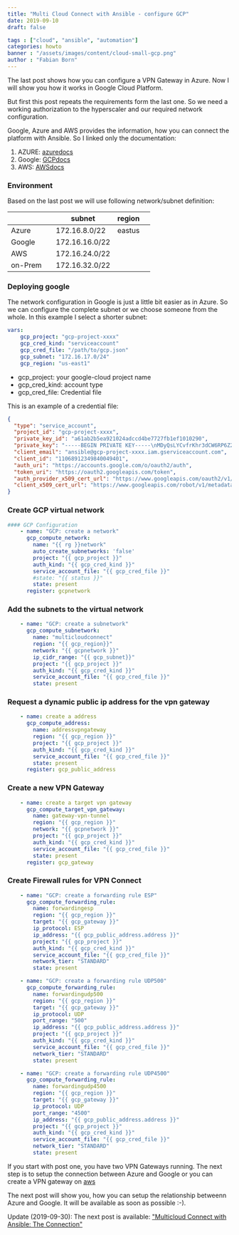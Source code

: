 ```yaml
---
title: "Multi Cloud Connect with Ansible - configure GCP"
date: 2019-09-10
draft: false

tags : ["cloud", "ansible", "automation"]
categories: howto
banner : "/assets/images/content/cloud-small-gcp.png"
author : "Fabian Born"
---
```


The last post shows how you can configure a VPN Gateway in Azure. Now I will show you how it works in Google Cloud Platform.

But first this post repeats the requirements form the last one. So we need a working authorization to the hyperscaler and our required network configuration. 

Google, Azure and AWS provides the information, how you can connect the platform with Ansible. So I linked only the documentation:

 1. AZURE: [azuredocs]
 2. Google: [GCPdocs]
 3. AWS: [AWSdocs]


### Environment
Based on the last post we will use following network/subnet definition:

|         | | subnet          | region  |   |
|----|----|----|----|----|
| Azure   | |172.16.8.0/22   | eastus  |   |
| Google  | |172.16.16.0/22  |   |   |
| AWS     | |172.16.24.0/22  |   |   | 
| on-Prem | |172.16.32.0/22  |   |   |


### Deploying google
The network configuration in Google is just a little bit easier as in Azure. So we can configure the complete subnet or we choose someone from the whole. In this example I select a shorter subnet:


```yaml 
vars:
    gcp_project: "gcp-project-xxxx"
    gcp_cred_kind: "serviceaccount"
    gcp_cred_file: "/path/to/gcp.json"
    gcp_subnet: "172.16.17.0/24"
    gcp_region: "us-east1"
```
* gcp_project: your google-cloud project name
* gcp_cred_kind: account type
* gcp_cred_file: Credential file

This is an example of a credential file: 
```json
{
  "type": "service_account",
  "project_id": "gcp-project-xxxx",
  "private_key_id": "a61ab2b5ea921024adccd4be7727fb1ef1010290",
  "private_key": "-----BEGIN PRIVATE KEY-----\nMDyQsLYCvfrKhr3dCW6RP6Z2UFftXDu+tD5x4F7+xl02o5Y1xG0E\ngOrT8xLupGOEnji9AONTTQI=\n-----END PRIVATE KEY-----\n",
  "client_email": "ansible@gcp-project-xxxx.iam.gserviceaccount.com",
  "client_id": "11068912349840049401",
  "auth_uri": "https://accounts.google.com/o/oauth2/auth",
  "token_uri": "https://oauth2.googleapis.com/token",
  "auth_provider_x509_cert_url": "https://www.googleapis.com/oauth2/v1/certs",
  "client_x509_cert_url": "https://www.googleapis.com/robot/v1/metadata/x509/ansible%40gcp-project-xxxx.iam.gserviceaccount.com"
}
```


### Create GCP virtual network
```yaml
#### GCP Configuration
    - name: "GCP: create a network"
      gcp_compute_network:
        name: "{{ rg }}network"
        auto_create_subnetworks: 'false'
        project: "{{ gcp_project }}"
        auth_kind: "{{ gcp_cred_kind }}"
        service_account_file: "{{ gcp_cred_file }}"
        #state: "{{ status }}"
        state: present
      register: gcpnetwork
```
### Add the subnets to the virtual network
```yaml
    - name: "GCP: create a subnetwork"
      gcp_compute_subnetwork:
        name: "multicloudconnect"
        region: "{{ gcp_region}}"
        network: "{{ gcpnetwork }}"
        ip_cidr_range: "{{ gcp_subnet}}"
        project: "{{ gcp_project }}"
        auth_kind: "{{ gcp_cred_kind }}"
        service_account_file: "{{ gcp_cred_file }}"
        state: present
```

### Request a dynamic public ip address for the vpn gateway
```yaml
    - name: create a address
      gcp_compute_address:
        name: addressvpngateway
        region: "{{ gcp_region }}"
        project: "{{ gcp_project }}"
        auth_kind: "{{ gcp_cred_kind }}"
        service_account_file: "{{ gcp_cred_file }}"
        state: present
      register: gcp_public_address
```
### Create a new VPN Gateway
```yaml
    - name: create a target vpn gateway
      gcp_compute_target_vpn_gateway:
        name: gateway-vpn-tunnel
        region: "{{ gcp_region }}"
        network: "{{ gcpnetwork }}"
        project: "{{ gcp_project }}"
        auth_kind: "{{ gcp_cred_kind }}"
        service_account_file: "{{ gcp_cred_file }}"
        state: present
      register: gcp_gateway
```

### Create Firewall rules for VPN Connect
```yaml
    - name: "GCP: create a forwarding rule ESP"
      gcp_compute_forwarding_rule:
        name: forwardingesp
        region: "{{ gcp_region }}"
        target: "{{ gcp_gateway }}"
        ip_protocol: ESP
        ip_address: "{{ gcp_public_address.address }}"
        project: "{{ gcp_project }}"
        auth_kind: "{{ gcp_cred_kind }}"
        service_account_file: "{{ gcp_cred_file }}"
        network_tier: "STANDARD"
        state: present

    - name: "GCP: create a forwarding rule UDP500"
      gcp_compute_forwarding_rule:
        name: forwardingudp500
        region: "{{ gcp_region }}"
        target: "{{ gcp_gateway }}"
        ip_protocol: UDP
        port_range: "500"
        ip_address: "{{ gcp_public_address.address }}"
        project: "{{ gcp_project }}"
        auth_kind: "{{ gcp_cred_kind }}"
        service_account_file: "{{ gcp_cred_file }}"
        network_tier: "STANDARD"
        state: present

    - name: "GCP: create a forwarding rule UDP4500"
      gcp_compute_forwarding_rule:
        name: forwardingudp4500
        region: "{{ gcp_region }}"
        target: "{{ gcp_gateway }}"
        ip_protocol: UDP
        port_range: "4500"
        ip_address: "{{ gcp_public_address.address }}"
        project: "{{ gcp_project }}"
        auth_kind: "{{ gcp_cred_kind }}"
        service_account_file: "{{ gcp_cred_file }}"
        network_tier: "STANDARD"
        state: present
```

If you start with post one, you have two VPN Gateways running. The next step is to setup the connection between Azure and Google or you can create a VPN gateway on [aws]

The next post will show you, how you can setup the relationship betweenn Azure and Google. It will be available as soon as possible :-).


Update (2019-09-30): The next post is available: ["Multicloud Connect with Ansible: The Connection"]
 <!---  
    Reference/Links which are included in text
 --->
 <!---  
    Reference/Links which are included in text
 --->
[awsdocs]: https://docs.ansible.com/ansible/2.8/scenario_guides/guide_aws.html "AWS docs"
[gcpdocs]: https://docs.ansible.com/ansible/2.8/scenario_guides/guide_gce.html "GCP ansible docs"
[azuredocs]: https://docs.ansible.com/ansible/2.8/scenario_guides/guide_azure.html "Azure ansible docs"

[aws]: https://aws.amazon.com "AWS"
[gcp]: https://cloud.google.com "Google"
[azure]: https://portal.azure.com "Azure"
["Multicloud Connect with Ansible: The Connection"]: /blog/2019/09/30/multicloudconnect-w-ansible-connect/

